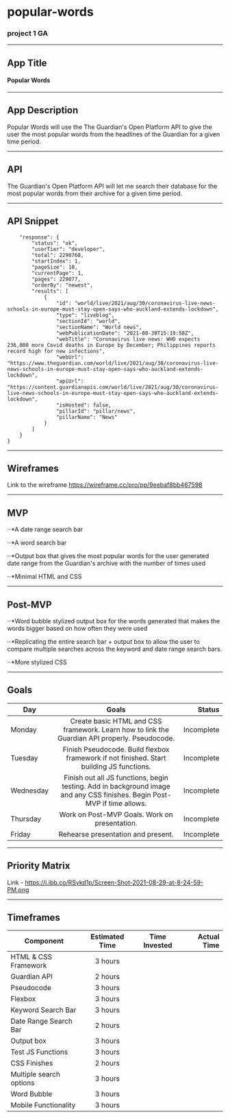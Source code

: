 # popular-words

### project 1 GA

---

## App Title

#### Popular Words

---

## App Description

Popular Words will use the The Guardian's Open Platform API to give the user the most popular words from the headlines of the Guardian for a given time period.

---

## API

The Guardian's Open Platform API will let me search their database for the most popular words from their archive for a given time period.

---

## API Snippet

```{
    "response": {
        "status": "ok",
        "userTier": "developer",
        "total": 2290768,
        "startIndex": 1,
        "pageSize": 10,
        "currentPage": 1,
        "pages": 229077,
        "orderBy": "newest",
        "results": [
            {
                "id": "world/live/2021/aug/30/coronavirus-live-news-schools-in-europe-must-stay-open-says-who-auckland-extends-lockdown",
                "type": "liveblog",
                "sectionId": "world",
                "sectionName": "World news",
                "webPublicationDate": "2021-08-30T15:19:58Z",
                "webTitle": "Coronavirus live news: WHO expects 236,000 more Covid deaths in Europe by December; Philippines reports record high for new infections",
                "webUrl": "https://www.theguardian.com/world/live/2021/aug/30/coronavirus-live-news-schools-in-europe-must-stay-open-says-who-auckland-extends-lockdown",
                "apiUrl": "https://content.guardianapis.com/world/live/2021/aug/30/coronavirus-live-news-schools-in-europe-must-stay-open-says-who-auckland-extends-lockdown",
                "isHosted": false,
                "pillarId": "pillar/news",
                "pillarName": "News"
            }
        ]
    }
}
```

---

## Wireframes

Link to the wireframe <https://wireframe.cc/pro/pp/9eebaf8bb467598>

---

## MVP

⋅⋅\*A date range search bar

⋅⋅\*A word search bar

⋅⋅\*Output box that gives the most popular words for the user generated date range from the Guardian's archive with the number of times used

⋅⋅\*Minimal HTML and CSS

---

## Post-MVP

⋅⋅\*Word bubble stylized output box for the words generated that makes the words bigger based on how often they were used

⋅⋅\*Replicating the entire search bar + output box to allow the user to compare multiple searches across the keyword and date range search bars.

⋅⋅\*More stylized CSS

---

## Goals

| Day       |                                                          Goals                                                           |     Status |
| --------- | :----------------------------------------------------------------------------------------------------------------------: | ---------: |
| Monday    |              Create basic HTML and CSS framework. Learn how to link the Guardian API properly. Pseudocode.               | Incomplete |
| Tuesday   |                 Finish Pseudocode. Build flexbox framework if not finished. Start building JS functions.                 | Incomplete |
| Wednesday | Finish out all JS functions, begin testing. Add in background image and any CSS finishes. Begin Post-MVP if time allows. | Incomplete |
| Thursday  |                                      Work on Post-MVP Goals. Work on presentation.                                       | Incomplete |
| Friday    |                                            Rehearse presentation and present.                                            | Incomplete |

---

## Priority Matrix

Link - <https://i.ibb.co/RSvkd1p/Screen-Shot-2021-08-29-at-8-24-59-PM.png>

---

## Timeframes

| Component               | Estimated Time | Time Invested | Actual Time |
| ----------------------- | :------------: | :-----------: | ----------: |
| HTML & CSS Framework    |    3 hours     |               |             |
| Guardian API            |    2 hours     |               |             |
| Pseudocode              |    3 hours     |               |             |
| Flexbox                 |    3 hours     |               |             |
| Keyword Search Bar      |    3 hours     |               |             |
| Date Range Search Bar   |    2 hours     |               |             |
| Output box              |    3 hours     |               |             |
| Test JS Functions       |    3 hours     |               |             |
| CSS Finishes            |    2 hours     |               |             |
| Multiple search options |    3 hours     |               |             |
| Word Bubble             |    3 hours     |               |             |
| Mobile Functionality    |    3 hours     |               |             |

